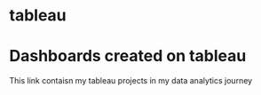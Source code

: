 # tableau
# Dashboards created on tableau
This link contaisn my tableau projects in my data analytics journey
